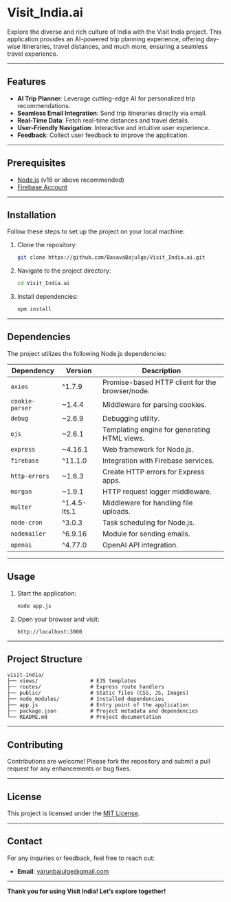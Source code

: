 # Visit_India.ai

Explore the diverse and rich culture of India with the Visit India project. This application provides an AI-powered trip planning experience, offering day-wise itineraries, travel distances, and much more, ensuring a seamless travel experience.

---

## Features
- **AI Trip Planner**: Leverage cutting-edge AI for personalized trip recommendations.
- **Seamless Email Integration**: Send trip itineraries directly via email.
- **Real-Time Data**: Fetch real-time distances and travel details.
- **User-Friendly Navigation**: Interactive and intuitive user experience.
- **Feedback**: Collect user feedback to improve the application.
---

## Prerequisites
- [Node.js](https://nodejs.org/) (v16 or above recommended)
- [Firebase Account](https://firebase.google.com/)

---

## Installation
Follow these steps to set up the project on your local machine:

1. Clone the repository:
   ```bash
   git clone https://github.com/BasavaBajulge/Visit_India.ai.git
   ```

2. Navigate to the project directory:
   ```bash
   cd Visit_India.ai
   ```

3. Install dependencies:
   ```bash
   npm install
   ```

---

## Dependencies
The project utilizes the following Node.js dependencies:

| Dependency       | Version    | Description                                      |
|------------------|------------|--------------------------------------------------|
| `axios`          | ^1.7.9     | Promise-based HTTP client for the browser/node. |
| `cookie-parser`  | ~1.4.4     | Middleware for parsing cookies.                 |
| `debug`          | ~2.6.9     | Debugging utility.                              |
| `ejs`            | ~2.6.1     | Templating engine for generating HTML views.    |
| `express`        | ~4.16.1    | Web framework for Node.js.                      |
| `firebase`       | ^11.1.0    | Integration with Firebase services.             |
| `http-errors`    | ~1.6.3     | Create HTTP errors for Express apps.            |
| `morgan`         | ~1.9.1     | HTTP request logger middleware.                 |
| `multer`         | ^1.4.5-lts.1 | Middleware for handling file uploads.         |
| `node-cron`      | ^3.0.3     | Task scheduling for Node.js.                    |
| `nodemailer`     | ^6.9.16    | Module for sending emails.                      |
| `openai`         | ^4.77.0    | OpenAI API integration.                         |

---

## Usage

1. Start the application:
   ```bash
   node app.js
   ```

2. Open your browser and visit:
   ```
   http://localhost:3000
   ```

---

## Project Structure
```
visit-india/
├── views/                 # EJS templates
├── routes/                # Express route handlers
├── public/                # Static files (CSS, JS, Images)
├── node_modules/          # Installed dependencies
├── app.js                 # Entry point of the application
├── package.json           # Project metadata and dependencies
└── README.md              # Project documentation
```

---

## Contributing
Contributions are welcome! Please fork the repository and submit a pull request for any enhancements or bug fixes.

---

## License
This project is licensed under the [MIT License](LICENSE).

---

## Contact
For any inquiries or feedback, feel free to reach out:

- **Email**: varunbajulge@gmail.com

---

**Thank you for using Visit India! Let’s explore together!**

